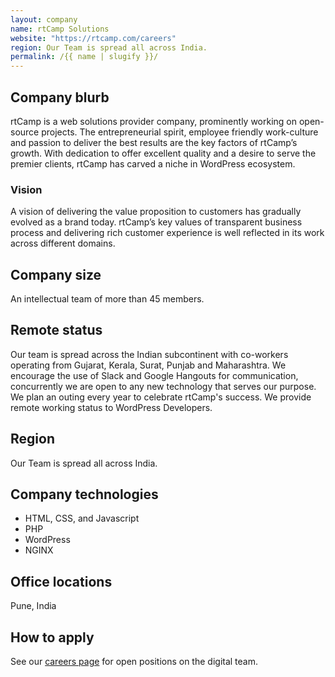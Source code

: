 ```yaml
---
layout: company
name: rtCamp Solutions
website: "https://rtcamp.com/careers"
region: Our Team is spread all across India.
permalink: /{{ name | slugify }}/
---
```


## Company blurb
rtCamp is a web solutions provider company, prominently working on open-source projects.
The entrepreneurial spirit, employee friendly work-culture and passion to deliver the best results are the key factors of rtCamp’s growth. With dedication to offer excellent quality and a desire to serve the premier clients, rtCamp has carved a niche in WordPress ecosystem.
### Vision
A vision of delivering the value proposition to customers has gradually evolved as a brand today. rtCamp’s key values of transparent business process and delivering rich customer experience is well reflected in its work across different domains.
## Company size
An intellectual team of more than 45 members.
## Remote status
Our team is spread across the Indian subcontinent with co-workers operating from Gujarat, Kerala, Surat, Punjab and Maharashtra. We encourage the use of Slack and Google Hangouts for communication, concurrently we are open to any new technology that serves our purpose. We plan an outing every year to celebrate rtCamp's success. We provide remote working status to WordPress Developers.
## Region
Our Team is spread all across India.
## Company technologies
- HTML, CSS, and Javascript
- PHP
- WordPress
- NGINX

##  Office locations
Pune, India

## How to apply
See our [careers page](https://rtcamp.com/careers/) for open positions on the digital team.